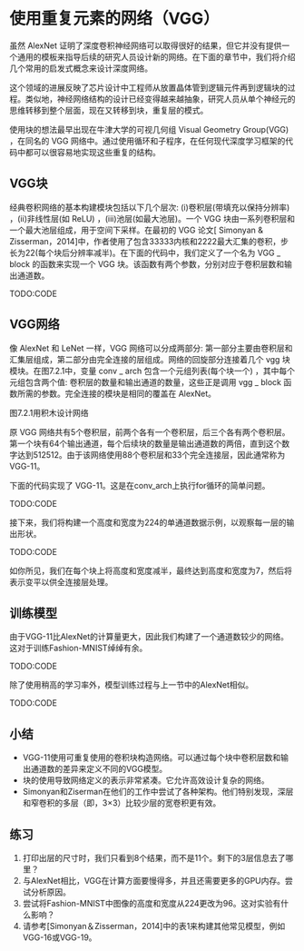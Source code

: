 

<!--
 * @version:
 * @Author:  StevenJokess https://github.com/StevenJokess
 * @Date: 2020-07-16 23:25:47
 * @LastEditors:  StevenJokess https://github.com/StevenJokess
 * @LastEditTime: 2020-12-19 23:20:14
 * @Description:translate by machine
 * @TODO::
 * @Reference:https://zh.d2l.ai/chapter_convolutional-neural-networks/vgg.html
 * http://preview.d2l.ai/d2l-en/master/chapter_convolutional-modern/vgg.html
 *
-->

# 使用重复元素的网络（VGG）

虽然 AlexNet 证明了深度卷积神经网络可以取得很好的结果，但它并没有提供一个通用的模板来指导后续的研究人员设计新的网络。在下面的章节中，我们将介绍几个常用的启发式概念来设计深度网络。

这个领域的进展反映了芯片设计中工程师从放置晶体管到逻辑元件再到逻辑块的过程。类似地，神经网络结构的设计已经变得越来越抽象，研究人员从单个神经元的思维转移到整个层面，现在又转移到块，重复层的模式。

使用块的想法最早出现在牛津大学的可视几何组 Visual Geometry Group(VGG) ，在同名的 VGG 网络中。通过使用循环和子程序，在任何现代深度学习框架的代码中都可以很容易地实现这些重复的结构。

## VGG块

经典卷积网络的基本构建模块包括以下几个层次: (i)卷积层(带填充以保持分辨率) ，(ii)非线性层(如 ReLU) ，(iii)池层(如最大池层)。一个 VGG 块由一系列卷积层和一个最大池层组成，用于空间下采样。在最初的 VGG 论文[ Simonyan & Zisserman，2014]中，作者使用了包含33333内核和2222最大汇集的卷积，步长为22(每个块后分辨率减半)。在下面的代码中，我们定义了一个名为 VGG _ block 的函数来实现一个 VGG 块。该函数有两个参数，分别对应于卷积层数和输出通道数。

TODO:CODE

## VGG网络

像 AlexNet 和 LeNet 一样，VGG 网络可以分成两部分: 第一部分主要由卷积层和汇集层组成，第二部分由完全连接的层组成。网络的回旋部分连接着几个 vgg 块模块。在图7.2.1中，变量 conv _ arch 包含一个元组列表(每个块一个) ，其中每个元组包含两个值: 卷积层的数量和输出通道的数量，这些正是调用 vgg _ block 函数所需的参数。完全连接的模块是相同的覆盖在 AlexNet。

图7.2.1用积木设计网络

原 VGG 网络共有5个卷积层，前两个各有一个卷积层，后三个各有两个卷积层。第一个块有64个输出通道，每个后续块的数量是输出通道数的两倍，直到这个数字达到512512。由于该网络使用88个卷积层和33个完全连接层，因此通常称为 VGG-11。

下面的代码实现了 VGG-11。这是在conv_arch上执行for循环的简单问题。

TODO:CODE

接下来，我们将构建一个高度和宽度为224的单通道数据示例，以观察每一层的输出形状。

TODO:CODE

如你所见，我们在每个块上将高度和宽度减半，最终达到高度和宽度为7，然后将表示变平以供全连接层处理。

## 训练模型

由于VGG-11比AlexNet的计算量更大，因此我们构建了一个通道数较少的网络。这对于训练Fashion-MNIST绰绰有余。

TODO:CODE

除了使用稍高的学习率外，模型训练过程与上一节中的AlexNet相似。

TODO:CODE

## 小结

* VGG-11使用可重复使用的卷积块构造网络。可以通过每个块中卷积层数和输出通道数的差异来定义不同的VGG模型。
* 块的使用导致网络定义的表示非常紧凑。它允许高效设计复杂的网络。
* Simonyan和Ziserman在他们的工作中尝试了各种架构。他们特别发现，深层和窄卷积的多层（即，3×3）比较少层的宽卷积更有效。

## 练习

1. 打印出层的尺寸时，我们只看到8个结果，而不是11个。剩下的3层信息去了哪里？
1. 与AlexNet相比，VGG在计算方面要慢得多，并且还需要更多的GPU内存。尝试分析原因。
1. 尝试将Fashion-MNIST中图像的高度和宽度从224更改为96。这对实验有什么影响？
1. 请参考[Simonyan＆Zisserman，2014]中的表1来构建其他常见模型，例如VGG-16或VGG-19。
